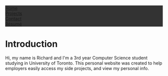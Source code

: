 <html>
<head>
<style>
ul {
  list-style-type: none;
  margin: 0;
  padding: 0;
  overflow: auto;
  background-color: #333;
}

li {
  float: left;
}

li a {
  display: block;
  color: white;
  text-align: center;
  padding: 14px 16px;
  text-decoration: none;
}

li a:hover {
  background-color: #111;
}
</style>
</head>
<body>

<ul>
  <li><a class="active" href="#home">Home</a></li>
  <li><a href="#projects">Projects</a></li>
  <li><a href="/contact">Contact</a></li>
  <li><a href="#resume">Résumé</a></li>
</ul>
 <h1>Introduction</h1>
 <p>Hi, my name is Richard and I'm a 3rd year Computer Science student studying in University of Toronto. This personal website was created to help employers easily access my side projects, and view my personal info.</p>
</body>
</html>
